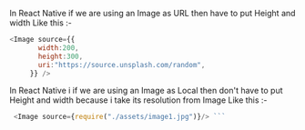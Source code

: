  In React Native if we are using an Image as URL then have to put Height and width 
  Like this :-
 ```js
<Image source={{
        width:200,
        height:300,
        uri:"https://source.unsplash.com/random",
      }} /> 
   ```
  
 In React Native i if we are using an Image as Local then don't have to put Height and width because i take its resolution from Image 
  Like this :-
```js
 <Image source={require("./assets/image1.jpg")}/> ```
      
